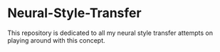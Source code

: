 # Neural-Style-Transfer

This repository is dedicated to all my neural style transfer attempts on playing around with this concept. 
